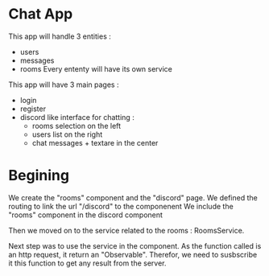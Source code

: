 # Chat App

This app will handle 3 entities :

- users
- messages
- rooms
  Every ententy will have its own service

This app will have 3 main pages :

- login
- register
- discord like interface for chatting :
  - rooms selection on the left
  - users list on the right
  - chat messages + textare in the center

# Begining

We create the "rooms" component and the "discord" page.
We defined the routing to link the url "/discord" to the componenent
We include the "rooms" component in the discord component

Then we moved on to the service related to the rooms : RoomsService.

Next step was to use the service in the component.
As the function called is an http request, it return an "Observable".
Therefor, we need to susbscribe it this function to get any result from the server.
